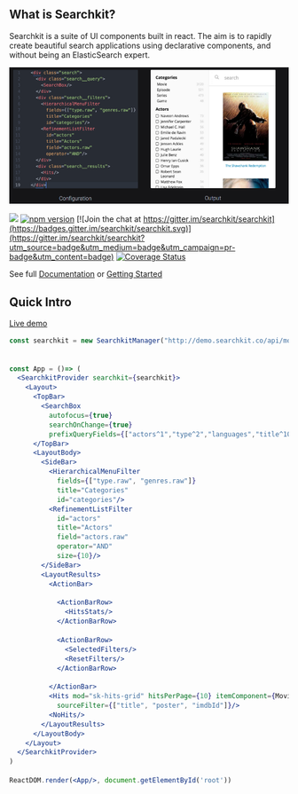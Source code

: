 ## What is Searchkit?
Searchkit is a suite of UI components built in react. The aim is to rapidly create beautiful search applications using declarative components, and without being an ElasticSearch expert.

<img src="./docs/assets/codepreview.png"/>

[<img src="https://circleci.com/gh/searchkit/searchkit.png?style=shield"/>](https://circleci.com/gh/searchkit/searchkit)
[![npm version](https://badge.fury.io/js/searchkit.svg)](https://badge.fury.io/js/searchkit)
[![Join the chat at https://gitter.im/searchkit/searchkit](https://badges.gitter.im/searchkit/searchkit.svg)](https://gitter.im/searchkit/searchkit?utm_source=badge&utm_medium=badge&utm_campaign=pr-badge&utm_content=badge)
[![Coverage Status](https://coveralls.io/repos/searchkit/searchkit/badge.svg?branch=develop&service=github)](https://coveralls.io/github/searchkit/searchkit?branch=develop)

See full [Documentation](http://docs.searchkit.co/stable) or [Getting Started](http://docs.searchkit.co/stable/docs/setup/project-setup.html)

## Quick Intro
[Live demo](http://demo.searchkit.co)

```jsx
const searchkit = new SearchkitManager("http://demo.searchkit.co/api/movies/")


const App = ()=> (
  <SearchkitProvider searchkit={searchkit}>
    <Layout>
      <TopBar>
        <SearchBox
          autofocus={true}
          searchOnChange={true}
          prefixQueryFields={["actors^1","type^2","languages","title^10"]}/>
      </TopBar>
      <LayoutBody>
        <SideBar>
          <HierarchicalMenuFilter
            fields={["type.raw", "genres.raw"]}
            title="Categories"
            id="categories"/>
          <RefinementListFilter
            id="actors"
            title="Actors"
            field="actors.raw"
            operator="AND"
            size={10}/>
        </SideBar>
        <LayoutResults>
          <ActionBar>

            <ActionBarRow>
              <HitsStats/>
            </ActionBarRow>

            <ActionBarRow>
              <SelectedFilters/>
              <ResetFilters/>
            </ActionBarRow>

          </ActionBar>
          <Hits mod="sk-hits-grid" hitsPerPage={10} itemComponent={MovieHitsGridItem}
            sourceFilter={["title", "poster", "imdbId"]}/>
          <NoHits/>
        </LayoutResults>
      </LayoutBody>
    </Layout>
  </SearchkitProvider>
)

ReactDOM.render(<App/>, document.getElementById('root'))


```

